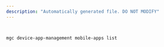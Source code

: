 ```yaml
---
description: "Automatically generated file. DO NOT MODIFY"
---
```


```bash


mgc device-app-management mobile-apps list

```
